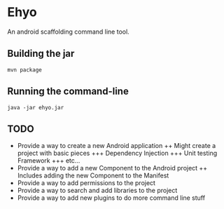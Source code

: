 Ehyo
====
An android scaffolding command line tool.

Building the jar
----------------
`mvn package`

Running the command-line
------------------------
`java -jar ehyo.jar`

TODO
----
+ Provide a way to create a new Android application
++ Might create a project with basic pieces
+++ Dependency Injection
+++ Unit testing Framework
+++ etc...
+ Provide a way to add a new Component to the Android project 
++ Includes adding the new Component to the Manifest
+ Provide a way to add permissions to the project
+ Provide a way to search and add libraries to the project
+ Provide a way to add new plugins to do more command line stuff
